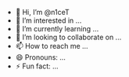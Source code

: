 - 👋 Hi, I’m @n1ceT
- 👀 I’m interested in ...
- 🌱 I’m currently learning ...
- 💞️ I’m looking to collaborate on ...
- 📫 How to reach me ...
- 😄 Pronouns: ...
- ⚡ Fun fact: ...

<!---
n1ceT/n1ceT is a ✨ special ✨ repository because its `README.md` (this file) appears on your GitHub profile.
You can click the Preview link to take a look at your changes.
--->
